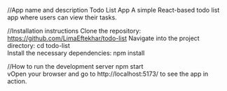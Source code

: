 //App name and description
Todo List App
A simple React-based todo list app where users can view their tasks.

//Installation instructions
Clone the repository: https://github.com/LimaEftekhar/todo-list 
Navigate into the project directory: cd todo-list  
Install the necessary dependencies: 
npm install 

//How to run the development server
npm start   
vOpen your browser and go to http://localhost:5173/ to see the app in action.
